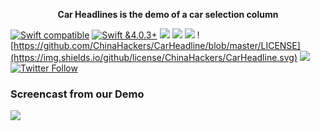 
<p align="center"> <b> Car Headlines is the demo of a car selection column </b></p>


[![Swift compatible](https://img.shields.io/badge/swift-compatible-4BC51D.svg?style=flat)](https://developer.apple.com/swift/)
[![Swift &4.0.3+](https://img.shields.io/badge/Swift-4.0.3+-orange.svg?style=flat)](https://developer.apple.com/swift/)
![](https://camo.githubusercontent.com/c33e2972a445f3e8ecf5859b339577fcbe9e2b65/68747470733a2f2f696d672e736869656c64732e696f2f62616467652f58636f64652d392532422d627269676874677265656e2e737667)
![](https://img.shields.io/appveyor/ci/gruntjs/grunt.svg)
![](https://img.shields.io/badge/platform-iOS-blue.svg)
![https://github.com/ChinaHackers/CarHeadline/blob/master/LICENSE](https://img.shields.io/github/license/ChinaHackers/CarHeadline.svg)
![](https://img.shields.io/github/stars/ChinaHackers/CarHeadline.svg?style=social&label=Star)
[![Twitter Follow](https://img.shields.io/twitter/follow/LiuChuan_.svg?style=social)](https://twitter.com/LiuChuan_)

### Screencast from our Demo

![](https://github.com/ChinaHackers/CarHeadline/raw/master/Screenshot/Screenshot.gif)